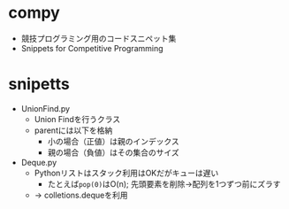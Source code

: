 # compy
- 競技プログラミング用のコードスニペット集
- Snippets for Competitive Programming

# snipetts
- UnionFind.py
  - Union Findを行うクラス
  - parentには以下を格納
    - 小の場合（正値）は親のインデックス
    - 親の場合（負値）はその集合のサイズ
- Deque.py
  - Pythonリストはスタック利用はOKだがキューは遅い
    - たとえば`pop(0)`はO(n); 先頭要素を削除→配列を1つずつ前にズラす
  - → colletions.dequeを利用
